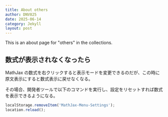 ```yaml
---
title: About others
author: DNV825
date: 2025-06-14
category: Jekyll
layout: post
---
```


This is an about page for "others" in the collections.

## 数式が表示されなくなったら

MathJax の数式を右クリックすると表示モードを変更できるのだが、この時に原文表示にすると数式表示に戻せなくなる。

その場合、開発者ツールで以下のコマンドを実行し、設定をリセットすれば数式を表示できるようになる。

```javascript
localStorage.removeItem('MathJax-Menu-Settings');
location.reload();
```
